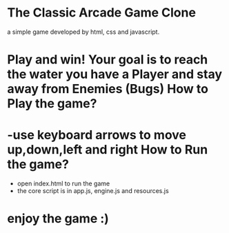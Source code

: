The Classic Arcade Game Clone
===============================

a simple game developed by html, css and javascript.

Play and win!  Your goal is to reach the water you have a Player and stay away from Enemies (Bugs)
How to Play the game?
===============================
-use keyboard arrows to move up,down,left and right
How to Run the game?
===============================
- open index.html to run the game
- the core script is in app.js, engine.js and resources.js

enjoy the game :)
===============================

